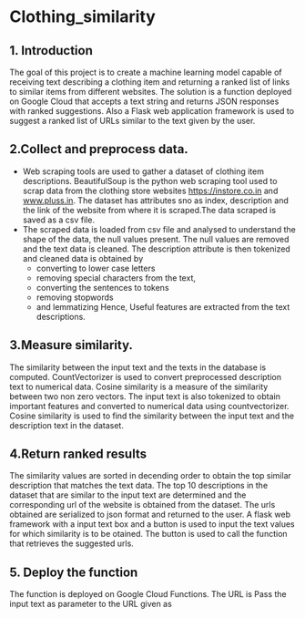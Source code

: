 # Clothing_similarity
## 1. Introduction
 The goal of this project is to create a machine learning model capable of receiving text describing a clothing item and returning a ranked list of links to similar items from different websites. The solution is a function deployed on Google Cloud that accepts a text string and returns JSON responses with ranked suggestions. Also a Flask web application framework is used to suggest a ranked list of URLs similar to the text given by the user.
 
##  2.Collect and preprocess data.
- Web scraping tools are used to gather a dataset of clothing item descriptions. BeautifulSoup is the python web scraping tool used to scrap data from the clothing store websites https://instore.co.in and www.pluss.in. The dataset has attributes sno as index, description and the link of the website from where it is scraped.The data scraped is saved as a csv file. 
- The scraped data is loaded from csv file and analysed to understand the shape of the data, the null values present. The null values are removed and the text data is cleaned. The description attribute is then tokenized and cleaned data is obtained by 
    * converting to lower case letters
    * removing special characters from the text, 
    * converting the sentences to tokens
    * removing stopwords 
    * and lemmatizing
 Hence, Useful features are extracted from the text descriptions.
 
## 3.Measure similarity.
 The similarity between the input text and the texts in the database is computed. CountVectorizer is used to convert preprocessed description text to numerical data. Cosine similarity is a measure of the similarity between two non zero vectors. The input text is also tokenized to obtain important features and converted to numerical data using countvectorizer. Cosine similarity is used to find the similarity between the input text and the description text in the dataset. 

## 4.Return ranked results
The similarity values are sorted in decending order to obtain the top similar description that matches the text data. The top 10 descriptions in the dataset that are similar to the input text are determined and the corresponding url of the website is obtained from the dataset. The urls obtained are serialized to json format and returned to the user. A flask web framework with a input text box and a button is used to input the text values for which similarity is to be otained. The button is used to call the function that retrieves the suggested urls.
 
## 5. Deploy the function
 The function is deployed on Google Cloud Functions. The URL is 
Pass the input text as parameter to the URL given as 

